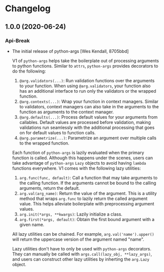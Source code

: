 # Changelog
## 1.0.0 (2020-06-24)
### Api-Break
  - The initial release of python-args [Wes Kendall, 8705bbd]

    V1 of `python-args` helps take the boilerplate out of processing arguments
    to python functions. Similar to `attrs`, `python-args` provides decorators
    to do the following:

    1. `@arg.validators(...)`: Run validation functions over the arguments to
       your function. When using `@arg.validators`, your function also has
       an additional interface to run only the validators or the wrapped
       function.
    2. `@arg.contexts(...)`: Wrap your function in context managers. Similar
       to validators, context managers can also take in the arguments to
       the function as arguments to the context manager.
    3. `@arg.defaults(...)`: Process default values for your arguments from
       callables. Default values are processed before validation, making
       validations run seamlessly with the additional processing that goes
       on for default values to function calls.
    4. `@arg.parametrize(...)`: Parametrize an argument over multiple calls
       to the wrapped function.

    Each function of `python-args` is lazily evaluated when the primary
    function is called. Although this happens under the scenes, users
    can take advantage of `python-args` `Lazy` objects to avoid
    having `lambda` functions everywhere. V1 comes with the following
    lazy utilities:

    1. `arg.func(func, default)`: Call a function that may take arguments
       to the calling function. If the arguments cannot be bound to
       the calling arguments, return the default.
    2. `arg.val(arg_name)`: Return the value of the argument. This is
       a utility method that wraps `arg.func` to lazily return the
       called argument value. This helps alleviate boilerplate with
       preprocessing argument values.
    3. `arg.init(*args, **kwargs)`: Lazily initialize a class.
    4. `arg.first(*args, default)`: Obtain the first bound argument with
       a given name.

    All lazy utilities can be chained. For example, `arg.val('name').upper()`
    will return the uppercase version of the argument named "name".

    Lazy utilities don't have to only be used with `python-args` decorators.
    They can manually be called with `args.call(lazy_obj, **lazy_args)`, and
    users can construct other lazy utilities by inherting the `arg.Lazy`
    object.


